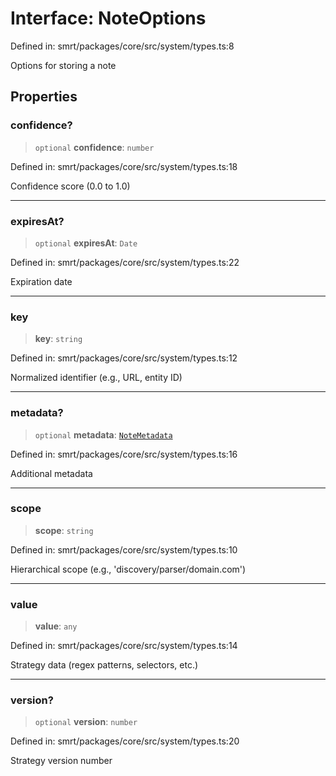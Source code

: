 # Interface: NoteOptions

Defined in: smrt/packages/core/src/system/types.ts:8

Options for storing a note

## Properties

### confidence?

> `optional` **confidence**: `number`

Defined in: smrt/packages/core/src/system/types.ts:18

Confidence score (0.0 to 1.0)

***

### expiresAt?

> `optional` **expiresAt**: `Date`

Defined in: smrt/packages/core/src/system/types.ts:22

Expiration date

***

### key

> **key**: `string`

Defined in: smrt/packages/core/src/system/types.ts:12

Normalized identifier (e.g., URL, entity ID)

***

### metadata?

> `optional` **metadata**: [`NoteMetadata`](NoteMetadata.md)

Defined in: smrt/packages/core/src/system/types.ts:16

Additional metadata

***

### scope

> **scope**: `string`

Defined in: smrt/packages/core/src/system/types.ts:10

Hierarchical scope (e.g., 'discovery/parser/domain.com')

***

### value

> **value**: `any`

Defined in: smrt/packages/core/src/system/types.ts:14

Strategy data (regex patterns, selectors, etc.)

***

### version?

> `optional` **version**: `number`

Defined in: smrt/packages/core/src/system/types.ts:20

Strategy version number
